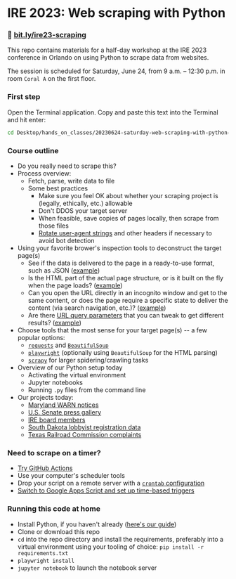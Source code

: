 # IRE 2023: Web scraping with Python

### 🔗 [bit.ly/ire23-scraping](https://bit.ly/ire23-scraping)

This repo contains materials for a half-day workshop at the IRE 2023 conference in Orlando on using Python to scrape data from websites.

The session is scheduled for Saturday, June 24, from 9 a.m. – 12:30 p.m. in room `Coral A` on the first floor.

### First step

Open the Terminal application. Copy and paste this text into the Terminal and hit enter:

```bash
cd Desktop/hands_on_classes/20230624-saturday-web-scraping-with-python-pre-registered-attendees-only-1012 && source env/bin/activate
```

### Course outline
- Do you really need to scrape this?
- Process overview:
    - Fetch, parse, write data to file
    - Some best practices
        - Make sure you feel OK about whether your scraping project is (legally, ethically, etc.) allowable
        - Don't DDOS your target server
        - When feasible, save copies of pages locally, then scrape from those files
        - [Rotate user-agent strings](https://www.useragents.me/) and other headers if necessary to avoid bot detection
- Using your favorite brower's inspection tools to deconstruct the target page(s)
    - See if the data is delivered to the page in a ready-to-use format, such as JSON ([example](https://sdlegislature.gov/Session/Archived))
    - Is the HTML part of the actual page structure, or is it built on the fly when the page loads? ([example](https://rrctx.force.com/s/complaints))
    - Can you open the URL directly in an incognito window and get to the same content, or does the page require a specific state to deliver the content (via search navigation, etc.)? ([example](https://rrctx.force.com/s/ietrs-complaint/a0ct0000000mOmhAAE/complaint0000000008))
    - Are there [URL query parameters](https://en.wikipedia.org/wiki/Query_string) that you can tweak to get different results? ([example](https://www.worksafe.qld.gov.au/news-and-events/alerts))
- Choose tools that the most sense for your target page(s) -- a few popular options:
    - [`requests`](https://requests.readthedocs.io/en/latest/) and [`BeautifulSoup`](https://www.crummy.com/software/BeautifulSoup/bs4/doc/)
    - [`playwright`](https://playwright.dev/python) (optionally using `BeautifulSoup` for the HTML parsing)
    - [`scrapy`](https://scrapy.org/) for larger spidering/crawling tasks
- Overview of our Python setup today
    - Activating the virtual environment
    - Jupyter notebooks
    - Running `.py` files from the command line
- Our projects today:
    - [Maryland WARN notices](md-warn-notices)
    - [U.S. Senate press gallery](us-senate-press-gallery)
    - [IRE board members](ire-board)
    - [South Dakota lobbyist registration data](sd-lobbyists)
    - [Texas Railroad Commission complaints](tx-railroad-commission)


### Need to scrape on a timer?
- [Try GitHub Actions](https://palewi.re/docs/first-github-scraper)
- Use your computer's scheduler tools
- Drop your script on a remote server with a [`crontab` configuration](https://en.wikipedia.org/wiki/Cron)
- [Switch to Google Apps Script and set up time-based triggers](https://developers.google.com/apps-script/guides/triggers)


### Running this code at home
- Install Python, if you haven't already ([here's our guide](https://docs.google.com/document/d/1cYmpfZEZ8r-09Q6Go917cKVcQk_d0P61gm0q8DAdIdg/edit))
- Clone or download this repo
- `cd` into the repo directory and install the requirements, preferably into a virtual environment using your tooling of choice: `pip install -r requirements.txt`
- `playwright install`
- `jupyter notebook` to launch the notebook server
